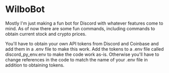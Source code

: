 # WilboBot

Mostly I'm just making a fun bot for Discord with whatever features come to mind.  As of now there are some fun commands, including commands to obtain current stock and crypto prices.  

You'll have to obtain your own API tokens from Discord and Coinbase and add them in a .env file to make this work.  Add the tokens to a .env file called discord_py_env.env to make the code work as-is.  Otherwise you'll have to change references in the code to match the name of your .env file in addition to obtaining tokens.
